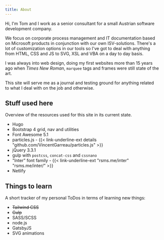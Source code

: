 ```yaml
---
title: About
---
```


Hi, I'm Tom and I work as a senior consultant for a small Austrian software development company.

We focus on corporate process management and IT documentation based on Microsoft products in conjunction with our own ISV-solutions. There's a lot of customization options in our tools so I've got to deal with anything from HTML, CSS and JS to SVG, XSL and VBA on a day to day basis.

I was always into web design, doing my first websites more than 15 years ago when _Times New Roman_, `marquee` tags and frames were still state of the art.

This site will serve me as a journal and testing ground for anything related to what I deal with on the job and otherwise.

## Stuff used here

Overview of the resources used for this site in its current state.

- Hugo
- Bootstrap 4 grid, nav and utilities
- Font Awesome 5.1
- particles.js - {{< link-underline-ext details "github.com/VincentGarreau/particles.js" >}}
- jQuery 3.3.1
- gulp with `postcss`, `concat-css` and `cssnano`
- "Inter" font family - {{< link-underline-ext "rsms.me/inter" "rsms.me/inter/" >}}
- Netlify

## Things to learn

A short tracker of my personal ToDos in terms of learning new things:

- <s>Tailwind CSS</s>
- <s>Gulp</s>
- SASS/SCSS
- node.js
- GatsbyJS
- SVG animations